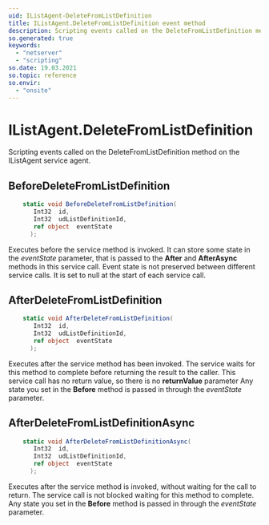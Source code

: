 ```yaml
---
uid: IListAgent-DeleteFromListDefinition
title: IListAgent.DeleteFromListDefinition event method
description: Scripting events called on the DeleteFromListDefinition method on the IListAgent service agent.
so.generated: true
keywords:
  - "netserver"
  - "scripting"
so.date: 19.03.2021
so.topic: reference
so.envir:
  - "onsite"
---
```

# IListAgent.DeleteFromListDefinition

Scripting events called on the <see cref='M:SuperOffice.CRM.Services.IListAgent.DeleteFromListDefinition'>DeleteFromListDefinition</see> method on the <see cref='IListAgent'>IListAgent</see>  service agent.

## BeforeDeleteFromListDefinition
```cs
    static void BeforeDeleteFromListDefinition(
       Int32  id,
       Int32  udListDefinitionId,
       ref object  eventState
      );
```
Executes before the service method is invoked.
It can store some state in the *eventState* parameter, that is passed to the **After** and **AfterAsync** methods in this service call.
Event state is not preserved between different service calls. It is set to null at the start of each service call.
## AfterDeleteFromListDefinition
```cs
    static void AfterDeleteFromListDefinition(
       Int32  id,
       Int32  udListDefinitionId,
       ref object  eventState
      );
```
Executes after the service method has been invoked. The service waits for this method to complete before returning the result to the caller.
This service call has no return value, so there is no **returnValue** parameter
Any state you set in the **Before** method is passed in through the *eventState* parameter.
## AfterDeleteFromListDefinitionAsync
```cs
    static void AfterDeleteFromListDefinitionAsync(
       Int32  id,
       Int32  udListDefinitionId,
       ref object  eventState
      );
```
Executes after the service method is invoked, without waiting for the call to return.
The service call is not blocked waiting for this method to complete.
Any state you set in the **Before** method is passed in through the *eventState* parameter.

